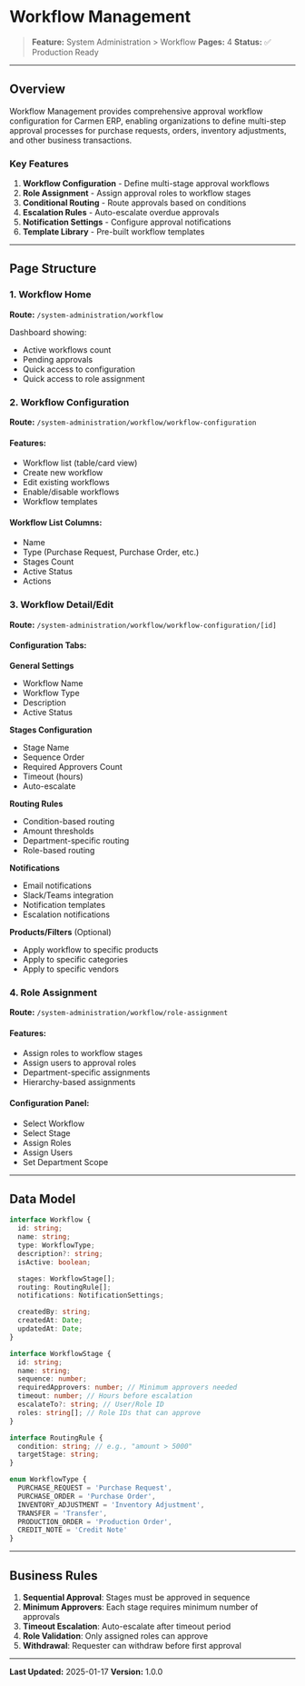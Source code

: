 # Workflow Management

> **Feature:** System Administration > Workflow
> **Pages:** 4
> **Status:** ✅ Production Ready

---

## Overview

Workflow Management provides comprehensive approval workflow configuration for Carmen ERP, enabling organizations to define multi-step approval processes for purchase requests, orders, inventory adjustments, and other business transactions.

### Key Features

1. **Workflow Configuration** - Define multi-stage approval workflows
2. **Role Assignment** - Assign approval roles to workflow stages
3. **Conditional Routing** - Route approvals based on conditions
4. **Escalation Rules** - Auto-escalate overdue approvals
5. **Notification Settings** - Configure approval notifications
6. **Template Library** - Pre-built workflow templates

---

## Page Structure

### 1. Workflow Home
**Route:** `/system-administration/workflow`

Dashboard showing:
- Active workflows count
- Pending approvals
- Quick access to configuration
- Quick access to role assignment

### 2. Workflow Configuration
**Route:** `/system-administration/workflow/workflow-configuration`

#### Features:
- Workflow list (table/card view)
- Create new workflow
- Edit existing workflows
- Enable/disable workflows
- Workflow templates

#### Workflow List Columns:
- Name
- Type (Purchase Request, Purchase Order, etc.)
- Stages Count
- Active Status
- Actions

### 3. Workflow Detail/Edit
**Route:** `/system-administration/workflow/workflow-configuration/[id]`

#### Configuration Tabs:

**General Settings**
- Workflow Name
- Workflow Type
- Description
- Active Status

**Stages Configuration**
- Stage Name
- Sequence Order
- Required Approvers Count
- Timeout (hours)
- Auto-escalate

**Routing Rules**
- Condition-based routing
- Amount thresholds
- Department-specific routing
- Role-based routing

**Notifications**
- Email notifications
- Slack/Teams integration
- Notification templates
- Escalation notifications

**Products/Filters** (Optional)
- Apply workflow to specific products
- Apply to specific categories
- Apply to specific vendors

### 4. Role Assignment
**Route:** `/system-administration/workflow/role-assignment`

#### Features:
- Assign roles to workflow stages
- Assign users to approval roles
- Department-specific assignments
- Hierarchy-based assignments

#### Configuration Panel:
- Select Workflow
- Select Stage
- Assign Roles
- Assign Users
- Set Department Scope

---

## Data Model

```typescript
interface Workflow {
  id: string;
  name: string;
  type: WorkflowType;
  description?: string;
  isActive: boolean;

  stages: WorkflowStage[];
  routing: RoutingRule[];
  notifications: NotificationSettings;

  createdBy: string;
  createdAt: Date;
  updatedAt: Date;
}

interface WorkflowStage {
  id: string;
  name: string;
  sequence: number;
  requiredApprovers: number; // Minimum approvers needed
  timeout: number; // Hours before escalation
  escalateTo?: string; // User/Role ID
  roles: string[]; // Role IDs that can approve
}

interface RoutingRule {
  condition: string; // e.g., "amount > 5000"
  targetStage: string;
}

enum WorkflowType {
  PURCHASE_REQUEST = 'Purchase Request',
  PURCHASE_ORDER = 'Purchase Order',
  INVENTORY_ADJUSTMENT = 'Inventory Adjustment',
  TRANSFER = 'Transfer',
  PRODUCTION_ORDER = 'Production Order',
  CREDIT_NOTE = 'Credit Note'
}
```

---

## Business Rules

1. **Sequential Approval**: Stages must be approved in sequence
2. **Minimum Approvers**: Each stage requires minimum number of approvals
3. **Timeout Escalation**: Auto-escalate after timeout period
4. **Role Validation**: Only assigned roles can approve
5. **Withdrawal**: Requester can withdraw before first approval

---

**Last Updated:** 2025-01-17
**Version:** 1.0.0
